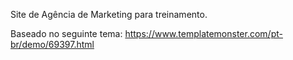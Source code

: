Site de Agência de Marketing para treinamento.

Baseado no seguinte tema: https://www.templatemonster.com/pt-br/demo/69397.html